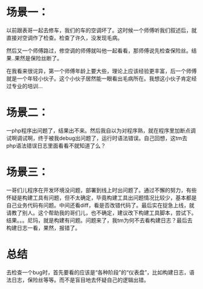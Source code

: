 # 场景一：

以前跟表哥一起去修车，我们的车的空调坏了。这时候一个师傅听我们叙述后，就直接对空调作了检查。检查了许久，没发现毛病。

然后又一个师傅路过，修空调的师傅就叫他一起看看，那师傅说先检查保险丝。结果..果然是保险丝断了。

在我看来很诧异，第一个师傅年龄上要大些，理论上应该经验更丰富，后一个师傅就是一个年轻小伙子。这个小伙子居然能一眼看出毛病所在。我想这小伙子肯定经过专业的培训…



# 场景二：

一php程序出问题了，结果出不来。然后我自以为对程序熟，就在程序里加断点调试啊调试啊，终于被我debug出问题了，运行时语法错误。自己回想，这tm去php语法错误日志里面看看不就知道了么？



# 场景三：

一哥们儿程序在开发环境没问题，部署到线上时出问题了。通过不懈的努力，有些怀疑是构建工具有问题，但不太确定，毕竟构建工具出问题情况比较少，基本都是自己业务代码有问题。中间还看diff，看是否改错代码了。最后实在捉急上线，就请教了别人。这个帮助我的哥们儿，也不确定，建议改下构建工具脚本，尝试下。结果。。。尼玛，就是构建有问题。问题来了，我tm为何不去看构建日志？最后去构建日志一看，果然，报错了。



# 总结
去检查一个bug时，首先要看的应该是“各种阶段”的“仪表盘”，比如构建日志，语法日志，保险丝等等。而不是盲目地去怀疑自己的逻辑出错。
